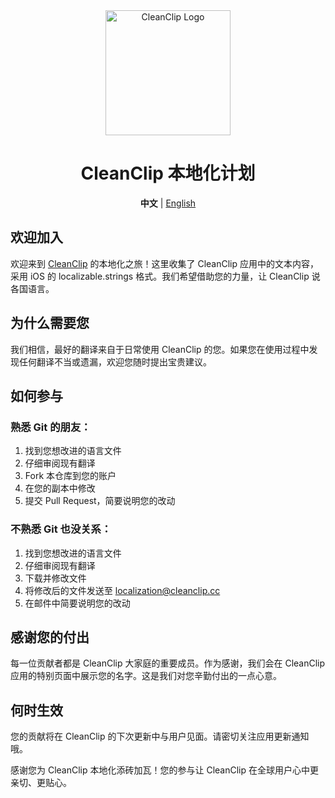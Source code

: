 <div align="center">
<img src="https://cleanclip.cc/images/logo.webp" alt="CleanClip Logo" width="200" height="auto">

# CleanClip 本地化计划

**中文** | [English](README.md)
</div>

## 欢迎加入

欢迎来到 [CleanClip](https://cleanclip.cc) 的本地化之旅！这里收集了 CleanClip 应用中的文本内容，采用 iOS 的 localizable.strings 格式。我们希望借助您的力量，让 CleanClip 说各国语言。

## 为什么需要您

我们相信，最好的翻译来自于日常使用 CleanClip 的您。如果您在使用过程中发现任何翻译不当或遗漏，欢迎您随时提出宝贵建议。

## 如何参与

### 熟悉 Git 的朋友：

1. 找到您想改进的语言文件
2. 仔细审阅现有翻译
3. Fork 本仓库到您的账户
4. 在您的副本中修改
5. 提交 Pull Request，简要说明您的改动

### 不熟悉 Git 也没关系：

1. 找到您想改进的语言文件
2. 仔细审阅现有翻译
3. 下载并修改文件
4. 将修改后的文件发送至 localization@cleanclip.cc
5. 在邮件中简要说明您的改动

## 感谢您的付出

每一位贡献者都是 CleanClip 大家庭的重要成员。作为感谢，我们会在 CleanClip 应用的特别页面中展示您的名字。这是我们对您辛勤付出的一点心意。

## 何时生效

您的贡献将在 CleanClip 的下次更新中与用户见面。请密切关注应用更新通知哦。

感谢您为 CleanClip 本地化添砖加瓦！您的参与让 CleanClip 在全球用户心中更亲切、更贴心。
